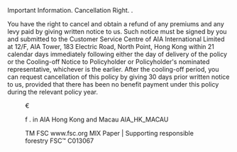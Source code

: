 Important Information. Cancellation Right. . 

You have the right to cancel and obtain a refund of any premiums
and any levy paid by giving written notice to us. Such notice must
be signed by you and submitted to the Customer Service Centre
of AIA International Limited at 12/F, AIA Tower, 183 Electric Road,
North Point, Hong Kong within 21 calendar days immediately
following either the day of delivery of the policy or the Cooling-off
Notice to Policyholder or Policyholder's nominated representative,
whichever is the earlier. After the cooling-off period, you can
request cancellation of this policy by giving 30 days prior written
notice to us, provided that there has been no benefit payment under
this policy during the relevant policy year.  
<!-- PageFooter="health (B)" -->
<!-- PageFooter="Please contact your financial planner or call AIA Customer Hotline for details" -->  
<figure>  
<!-- PageFooter="Hong Kong" -->  
€  
<!-- PageFooter="(852) 2232 8888" -->
<!-- PageFooter="aia.com.hk" -->  
</figure>  
<figure>  
f  
.  
in  
AIA Hong Kong and Macau  
AIA_HK_MACAU  
</figure>  
<!-- PageFooter="PTA999827.0724" -->
<!-- PageBreak -->  
<figure>  
TM  
FSC
www.fsc.org  
MIX  
Paper | Supporting
responsible forestry  
FSC™ C013067  
</figure>